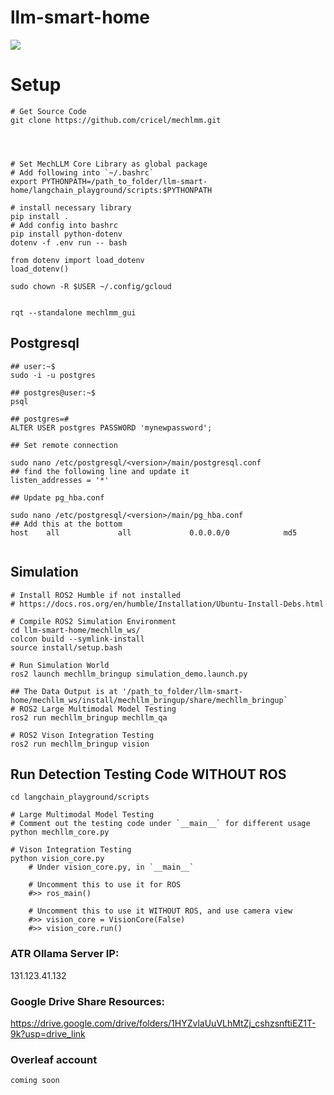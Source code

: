 # llm-smart-home

![](./etc/header.gif)

# Setup
```
# Get Source Code
git clone https://github.com/cricel/mechlmm.git




# Set MechLLM Core Library as global package
# Add following into `~/.bashrc`
export PYTHONPATH=/path_to_folder/llm-smart-home/langchain_playground/scripts:$PYTHONPATH

# install necessary library
pip install .
# Add config into bashrc
pip install python-dotenv
dotenv -f .env run -- bash

from dotenv import load_dotenv
load_dotenv()

sudo chown -R $USER ~/.config/gcloud


rqt --standalone mechlmm_gui
```

## Postgresql
```
## user:~$
sudo -i -u postgres

## postgres@user:~$ 
psql

## postgres=# 
ALTER USER postgres PASSWORD 'mynewpassword';

## Set remote connection

sudo nano /etc/postgresql/<version>/main/postgresql.conf
## find the following line and update it
listen_addresses = '*'

## Update pg_hba.conf

sudo nano /etc/postgresql/<version>/main/pg_hba.conf
## Add this at the bottom
host    all             all             0.0.0.0/0            md5


```
## Simulation
```
# Install ROS2 Humble if not installed
# https://docs.ros.org/en/humble/Installation/Ubuntu-Install-Debs.html

# Compile ROS2 Simulation Environment
cd llm-smart-home/mechllm_ws/
colcon build --symlink-install
source install/setup.bash

# Run Simulation World
ros2 launch mechllm_bringup simulation_demo.launch.py 

## The Data Output is at '/path_to_folder/llm-smart-home/mechllm_ws/install/mechllm_bringup/share/mechllm_bringup`
# ROS2 Large Multimodal Model Testing
ros2 run mechllm_bringup mechllm_qa

# ROS2 Vison Integration Testing
ros2 run mechllm_bringup vision
```

## Run Detection Testing Code WITHOUT ROS
```
cd langchain_playground/scripts

# Large Multimodal Model Testing
# Comment out the testing code under `__main__` for different usage
python mechllm_core.py

# Vison Integration Testing
python vision_core.py
    # Under vision_core.py, in `__main__`

    # Uncomment this to use it for ROS
    #>> ros_main()

    # Uncomment this to use it WITHOUT ROS, and use camera view
    #>> vision_core = VisionCore(False)
    #>> vision_core.run()
```

### ATR Ollama Server IP: 
131.123.41.132
### Google Drive Share Resources: 
https://drive.google.com/drive/folders/1HYZvlaUuVLhMtZj_cshzsnftiEZ1T-9k?usp=drive_link
### Overleaf account
```coming soon```
